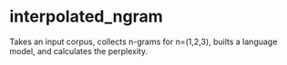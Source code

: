 # interpolated_ngram
Takes an input corpus, collects n-grams for n=(1,2,3), builts a language model, and calculates the perplexity. 
